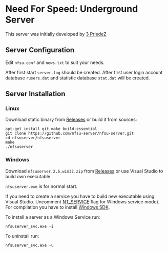 
# Need For Speed: Underground Server

This server was initially developed by [3 PriedeZ](http://3priedez.net)


## Server Configuration

Edit `nfsu.conf` and `news.txt` to suit your needs.

After first start `server.log` should be created. After first user login account database `rusers.dat` and statistic database `stat.dat` will be created.

## Server Installation

### Linux

Download static binary from [Releases](https://github.com/ian-travers/nfsu-server/releases) or build it from sources:

```
apt-get install git make build-essential
git clone https://github.com/nfsu-server/nfsu-server.git
cd nfsuserver/nfsuserver
make
./nfsuserver
```

### Windows

Download `nfsuserver.2.6.win32.zip` from [Releases](https://github.com/ian-travers/nfsu-server/releases) or use Visual Studio to build own executable 

`nfsuserver.exe` is for normal start. 

If you need to create a service you have to build new executable using Visual Studio. 
Uncomment [NT_SERVICE](https://github.com/ian-travers/nfsu-server/blob/main/NFSUServer2/win_nix.h#L5) flag for Windows service mode).
For compilation you have to install [Windows SDK](https://developer.microsoft.com/en-us/windows/downloads/windows-10-sdk/).

To install a server as a Windows Service run:
```
nfsuserver_svc.exe -i
```
To uninstall run:
```
nfsuserver_svc.exe -u
```
